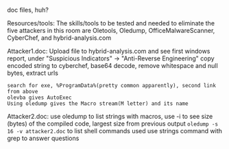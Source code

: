 doc files, huh?

Resources/tools:
	The skills/tools to be tested and needed to eliminate the five attackers in this room are Oletools, Oledump, OfficeMalwareScanner, CyberChef, and hybrid-analysis.com 

Attacker1.doc:
	Upload file to hybrid-analysis.com and see first windows report, under "Suspicious Indicators" -> "Anti-Reverse Engineering"
	copy encoded string to cyberchef, base64 decode, remove whitespace and null bytes, extract urls

	search for exe, %ProgramData%(pretty common apparently), second link from above
	olevba gives AutoExec
	Using oledump gives the Macro stream(M letter) and its name

Attacker2.doc:
	use oledump to list strings with macros, use -i to see size (bytes) of the compiled code, largest size from previous output
	`oledump -s 16 -v attacker2.doc` to list shell commands used
	use strings command with grep to answer questions
	

